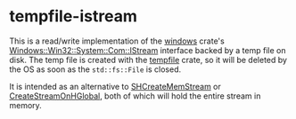 # tempfile-istream

This is a read/write implementation of the [windows](https://crates.io/crates/windows) crate's
[Windows::Win32::System::Com::IStream](https://microsoft.github.io/windows-docs-rs/doc/windows/Win32/System/Com/struct.IStream.html)
interface backed by a temp file on disk. The temp file is created with the [tempfile](https://docs.rs/tempfile/3.3.0/tempfile/) crate,
so it will be deleted by the OS as soon as the `std::fs::File` is closed.

It is intended as an alternative to [SHCreateMemStream](https://microsoft.github.io/windows-docs-rs/doc/windows/Win32/UI/Shell/fn.SHCreateMemStream.html) or
[CreateStreamOnHGlobal](https://microsoft.github.io/windows-docs-rs/doc/windows/Win32/System/Com/StructuredStorage/fn.CreateStreamOnHGlobal.html), both of
which will hold the entire stream in memory.
